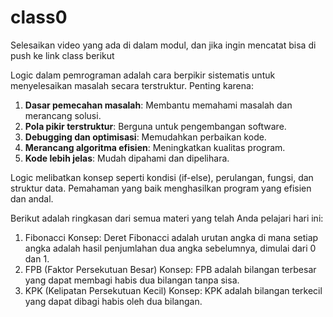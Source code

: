# class0
Selesaikan video yang ada di dalam modul, dan jika ingin mencatat bisa di push ke link class berikut

Logic dalam pemrograman adalah cara berpikir sistematis untuk menyelesaikan masalah secara terstruktur. Penting karena:  

1. **Dasar pemecahan masalah**: Membantu memahami masalah dan merancang solusi.  
2. **Pola pikir terstruktur**: Berguna untuk pengembangan software.  
3. **Debugging dan optimisasi**: Memudahkan perbaikan kode.  
4. **Merancang algoritma efisien**: Meningkatkan kualitas program.  
5. **Kode lebih jelas**: Mudah dipahami dan dipelihara.  

Logic melibatkan konsep seperti kondisi (if-else), perulangan, fungsi, dan struktur data. Pemahaman yang baik menghasilkan program yang efisien dan andal.


Berikut adalah ringkasan dari semua materi yang telah Anda pelajari hari ini:
1. Fibonacci
Konsep:
Deret Fibonacci adalah urutan angka di mana setiap angka adalah hasil penjumlahan dua angka sebelumnya, dimulai dari 0 dan 1.
2. FPB (Faktor Persekutuan Besar)
Konsep:
FPB adalah bilangan terbesar yang dapat membagi habis dua bilangan tanpa sisa.
3. KPK (Kelipatan Persekutuan Kecil)
Konsep:
KPK adalah bilangan terkecil yang dapat dibagi habis oleh dua bilangan.
